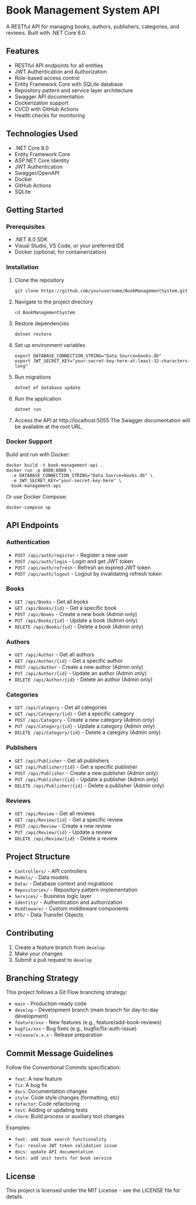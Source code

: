 # Book Management System API

A RESTful API for managing books, authors, publishers, categories, and reviews. Built with .NET Core 8.0.

## Features

- RESTful API endpoints for all entities
- JWT Authentication and Authorization
- Role-based access control
- Entity Framework Core with SQLite database
- Repository pattern and service layer architecture
- Swagger API documentation
- Dockerization support
- CI/CD with GitHub Actions
- Health checks for monitoring

## Technologies Used

- .NET Core 8.0
- Entity Framework Core
- ASP.NET Core Identity
- JWT Authentication
- Swagger/OpenAPI
- Docker
- GitHub Actions
- SQLite

## Getting Started

### Prerequisites

- .NET 8.0 SDK
- Visual Studio, VS Code, or your preferred IDE
- Docker (optional, for containerization)

### Installation

1. Clone the repository
   ```
   git clone https://github.com/yourusername/BookManagementSystem.git
   ```

2. Navigate to the project directory
   ```
   cd BookManagementSystem
   ```

3. Restore dependencies
   ```
   dotnet restore
   ```

4. Set up environment variables
   ```
   export DATABASE_CONNECTION_STRING="Data Source=books.db"
   export JWT_SECRET_KEY="your-secret-key-here-at-least-32-characters-long"
   ```

5. Run migrations
   ```
   dotnet ef database update
   ```

6. Run the application
   ```
   dotnet run
   ```

7. Access the API at http://localhost:5055
   The Swagger documentation will be available at the root URL.

### Docker Support

Build and run with Docker:

```
docker build -t book-management-api .
docker run -p 8080:8080 \
  -e DATABASE_CONNECTION_STRING="Data Source=books.db" \
  -e JWT_SECRET_KEY="your-secret-key-here" \
  book-management-api
```

Or use Docker Compose:

```
docker-compose up
```

## API Endpoints

### Authentication

- `POST /api/auth/register` - Register a new user
- `POST /api/auth/login` - Login and get JWT token
- `POST /api/auth/refresh` - Refresh an expired JWT token
- `POST /api/auth/logout` - Logout by invalidating refresh token

### Books

- `GET /api/Books` - Get all books
- `GET /api/Books/{id}` - Get a specific book
- `POST /api/Books` - Create a new book (Admin only)
- `PUT /api/Books/{id}` - Update a book (Admin only)
- `DELETE /api/Books/{id}` - Delete a book (Admin only)

### Authors

- `GET /api/Author` - Get all authors
- `GET /api/Author/{id}` - Get a specific author
- `POST /api/Author` - Create a new author (Admin only)
- `PUT /api/Author/{id}` - Update an author (Admin only)
- `DELETE /api/Author/{id}` - Delete an author (Admin only)

### Categories

- `GET /api/Category` - Get all categories
- `GET /api/Category/{id}` - Get a specific category
- `POST /api/Category` - Create a new category (Admin only)
- `PUT /api/Category/{id}` - Update a category (Admin only)
- `DELETE /api/Category/{id}` - Delete a category (Admin only)

### Publishers

- `GET /api/Publisher` - Get all publishers
- `GET /api/Publisher/{id}` - Get a specific publisher
- `POST /api/Publisher` - Create a new publisher (Admin only)
- `PUT /api/Publisher/{id}` - Update a publisher (Admin only)
- `DELETE /api/Publisher/{id}` - Delete a publisher (Admin only)

### Reviews

- `GET /api/Review` - Get all reviews
- `GET /api/Review/{id}` - Get a specific review
- `POST /api/Review` - Create a new review
- `PUT /api/Review/{id}` - Update a review
- `DELETE /api/Review/{id}` - Delete a review

## Project Structure

- `Controllers/` - API controllers
- `Models/` - Data models
- `Data/` - Database context and migrations
- `Repositories/` - Repository pattern implementation
- `Services/` - Business logic layer
- `Identity/` - Authentication and authorization
- `Middleware/` - Custom middleware components
- `DTO/` - Data Transfer Objects

## Contributing

1. Create a feature branch from `develop`
2. Make your changes
3. Submit a pull request to `develop`

## Branching Strategy

This project follows a Git Flow branching strategy:

- `main` - Production-ready code
- `develop` - Development branch (main branch for day-to-day development)
- `feature/xxx` - New features (e.g., feature/add-book-reviews)
- `bugfix/xxx` - Bug fixes (e.g., bugfix/fix-auth-issue)
- `release/x.x.x` - Release preparation

## Commit Message Guidelines

Follow the Conventional Commits specification:

- `feat`: A new feature
- `fix`: A bug fix
- `docs`: Documentation changes
- `style`: Code style changes (formatting, etc)
- `refactor`: Code refactoring
- `test`: Adding or updating tests
- `chore`: Build process or auxiliary tool changes

Examples:
- `feat: add book search functionality`
- `fix: resolve JWT token validation issue`
- `docs: update API documentation`
- `test: add unit tests for book service`

## License

This project is licensed under the MIT License - see the LICENSE file for details.
